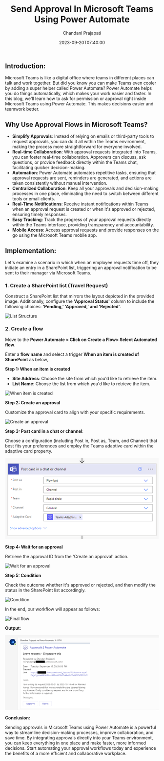 ﻿---
title: "Send Approval In Microsoft Teams Using Power Automate"
date: 2023-09-20T07:40:00
author: "Chandani Prajapati"
githubname: chandaniprajapati
categories: ["Community post"]
images:
- images/output.png
tags: ["Power Automate", "Microsoft Teams", "SharePoint"]
type: "regular"
---

## Introduction: ##

Microsoft Teams is like a digital office where teams in different places can talk and work together. But did you know you can make Teams even cooler by adding a super helper called Power Automate? Power Automate helps you do things automatically, which makes your work easier and faster. In this blog, we'll learn how to ask for permission or approval right inside Microsoft Teams using Power Automate. This makes decisions easier and teamwork better.

## Why Use Approval Flows in Microsoft Teams? ##

- **Simplify Approvals**: Instead of relying on emails or third-party tools to request approvals, you can do it all within the Teams environment, making the process more straightforward for everyone involved.
- **Real-time Collaboration**: With approval requests integrated into Teams, you can foster real-time collaboration. Approvers can discuss, ask questions, or provide feedback directly within the Teams chat, facilitating quicker decision-making.
- **Automation**: Power Automate automates repetitive tasks, ensuring that approval requests are sent, reminders are generated, and actions are taken consistently without manual intervention.
- **Centralized Collaboration**: Keep all your approvals and decision-making processes in one place, eliminating the need to switch between different tools or email clients.
- **Real-Time Notifications**: Receive instant notifications within Teams when an approval request is created or when it's approved or rejected, ensuring timely responses.
- **Easy Tracking**: Track the progress of your approval requests directly within the Teams interface, providing transparency and accountability.
- **Mobile Access**: Access approval requests and provide responses on the go using the Microsoft Teams mobile app.

## Implementation: ##

Let's examine a scenario in which when an employee requests time off, they initiate an entry in a SharePoint list, triggering an approval notification to be sent to their manager via Microsoft Teams.

### 1. Create a SharePoint list (Travel Request) ###

Construct a SharePoint list that mirrors the layout depicted in the provided image. Additionally, configure the **'Approval Status'** column to include the following choices: **'Pending,' 'Approved,' and 'Rejected'**.

![List Structure](./images/list-structure.png)

### 2. Create a flow ###

Move to the **Power Automate > Click on Create a Flow> Select Automated flow**.

Enter a **flow name** and select a trigger **When an item is created of SharePoint** as below,

**Step 1: When an item is created**
- **Site Address**: Choose the site from which you'd like to retrieve the item.
- **List Name**: Choose the list from which you'd like to retrieve the item.

![When item is created](./images/when-item-is-created.png)

**Step 2: Create an approval**

Customize the approval card to align with your specific requirements.

![Create an approval](./images/create-an-approval.png)

**Step 3: Post card in a chat or channel**: 

Choose a configuration (including Post in, Post as, Team, and Channel) that best fits your preferences and employ the Teams adaptive card within the adaptive card property.

![Post card](./images/post-adaptive-card.png)

**Step 4: Wait for an approval** 

Retrieve the approval ID from the 'Create an approval' action.

![Wait for an approval](./images/wait-for-an-approval.png)

**Step 5: Condition**

Check the outcome whether it's approved or rejected, and then modify the status in the SharePoint list accordingly.

![Condition](./images/condition-to-check-outcome.png)

In the end, our workflow will appear as follows:

![Final flow](./images/final-flow.png)

**Output:**

![Final Output](./images/output.png)

**Conclusion:**

Sending approvals in Microsoft Teams using Power Automate is a powerful way to streamline decision-making processes, improve collaboration, and save time. By integrating approvals directly into your Teams environment, you can keep everything in one place and make faster, more informed decisions. Start automating your approval workflows today and experience the benefits of a more efficient and collaborative workplace.